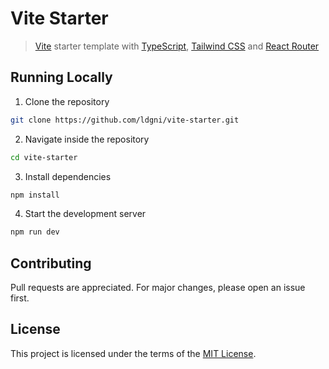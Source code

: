 # Vite Starter

> [Vite](https://vite.dev/) starter template with [TypeScript](https://www.typescriptlang.org/), [Tailwind CSS](https://tailwindcss.com/) and [React Router](https://reactrouter.com/)

## Running Locally

1. Clone the repository

```sh
git clone https://github.com/ldgni/vite-starter.git
```

2. Navigate inside the repository

```sh
cd vite-starter
```

3. Install dependencies

```sh
npm install
```

4. Start the development server

```sh
npm run dev
```

## Contributing

Pull requests are appreciated. For major changes, please open an issue first.

## License

This project is licensed under the terms of the [MIT License](LICENSE).
